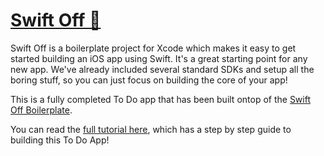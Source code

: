 # [Swift Off :rocket:](http://goprimer.github.io/swift-off/)

Swift Off is a boilerplate project for Xcode which makes it easy to get started building an iOS app using Swift. It's a great starting point for any new app. We've already included several standard SDKs and setup all the boring stuff, so you can just focus on building the core of your app!

This is a fully completed To Do app that has been built ontop of the [Swift Off Boilerplate](https://github.com/goprimer/swift-off).

You can read the [full tutorial here](https://github.com/goprimer/swift-off/wiki/Awesome-To-Do-App-Tutorial), which has a step by step guide to building this To Do App!
